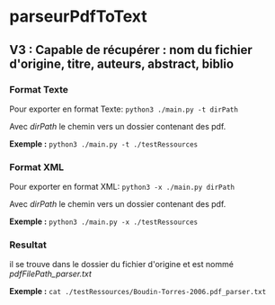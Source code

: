 # parseurPdfToText

## V3 : Capable de récupérer : nom du fichier d'origine, titre, auteurs, abstract, biblio

### Format Texte

Pour exporter en format Texte:  `python3 ./main.py -t dirPath`

Avec _dirPath_ le chemin vers un dossier contenant des pdf.

**Exemple :** `python3 ./main.py -t ./testRessources`

### Format XML 

Pour exporter en format XML:  `python3 -x ./main.py dirPath`

Avec _dirPath_ le chemin vers un dossier contenant des pdf.

**Exemple :** `python3 ./main.py -x ./testRessources`

### Resultat 

il se trouve dans le dossier du fichier d'origine et est nommé _pdfFilePath_parser.txt_

**Exemple :** `cat ./testRessources/Boudin-Torres-2006.pdf_parser.txt`

